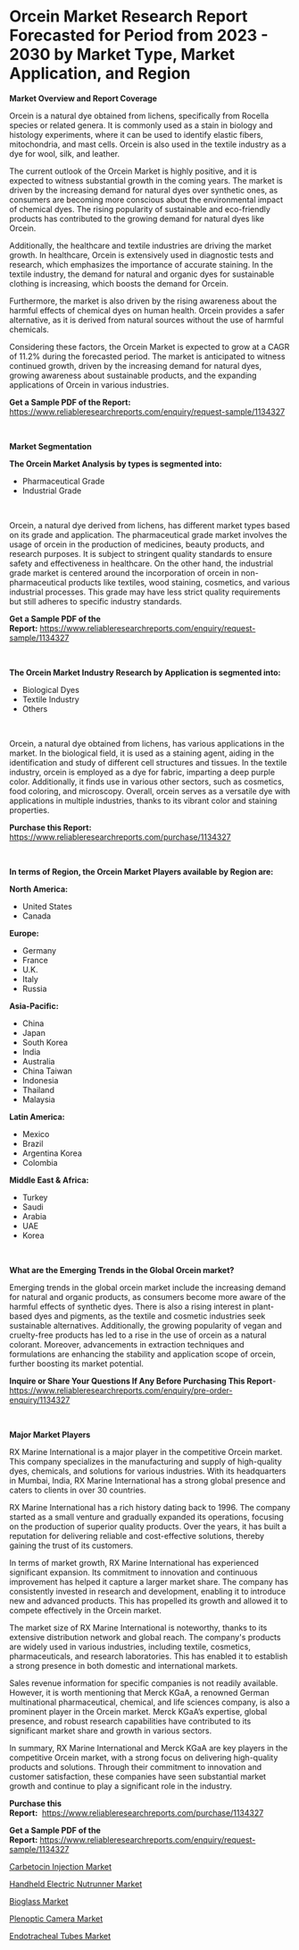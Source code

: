 <p><h1>Orcein Market Research Report Forecasted for Period from 2023 -  2030 by Market Type, Market Application, and Region</h1></p><p><strong>Market Overview and Report Coverage</strong></p>
<p><p>Orcein is a natural dye obtained from lichens, specifically from Rocella species or related genera. It is commonly used as a stain in biology and histology experiments, where it can be used to identify elastic fibers, mitochondria, and mast cells. Orcein is also used in the textile industry as a dye for wool, silk, and leather.</p><p>The current outlook of the Orcein Market is highly positive, and it is expected to witness substantial growth in the coming years. The market is driven by the increasing demand for natural dyes over synthetic ones, as consumers are becoming more conscious about the environmental impact of chemical dyes. The rising popularity of sustainable and eco-friendly products has contributed to the growing demand for natural dyes like Orcein.</p><p>Additionally, the healthcare and textile industries are driving the market growth. In healthcare, Orcein is extensively used in diagnostic tests and research, which emphasizes the importance of accurate staining. In the textile industry, the demand for natural and organic dyes for sustainable clothing is increasing, which boosts the demand for Orcein.</p><p>Furthermore, the market is also driven by the rising awareness about the harmful effects of chemical dyes on human health. Orcein provides a safer alternative, as it is derived from natural sources without the use of harmful chemicals.</p><p>Considering these factors, the Orcein Market is expected to grow at a CAGR of 11.2% during the forecasted period. The market is anticipated to witness continued growth, driven by the increasing demand for natural dyes, growing awareness about sustainable products, and the expanding applications of Orcein in various industries.</p></p>
<p><strong>Get a Sample PDF of the Report:</strong> <a href="https://www.reliableresearchreports.com/enquiry/request-sample/1134327">https://www.reliableresearchreports.com/enquiry/request-sample/1134327</a></p>
<p>&nbsp;</p>
<p><strong>Market Segmentation</strong></p>
<p><strong>The Orcein Market Analysis by types is segmented into:</strong></p>
<p><ul><li>Pharmaceutical Grade</li><li>Industrial Grade</li></ul></p>
<p>&nbsp;</p>
<p><p>Orcein, a natural dye derived from lichens, has different market types based on its grade and application. The pharmaceutical grade market involves the usage of orcein in the production of medicines, beauty products, and research purposes. It is subject to stringent quality standards to ensure safety and effectiveness in healthcare. On the other hand, the industrial grade market is centered around the incorporation of orcein in non-pharmaceutical products like textiles, wood staining, cosmetics, and various industrial processes. This grade may have less strict quality requirements but still adheres to specific industry standards.</p></p>
<p><strong>Get a Sample PDF of the Report:</strong>&nbsp;<a href="https://www.reliableresearchreports.com/enquiry/request-sample/1134327">https://www.reliableresearchreports.com/enquiry/request-sample/1134327</a></p>
<p>&nbsp;</p>
<p><strong>The Orcein Market Industry Research by Application is segmented into:</strong></p>
<p><ul><li>Biological Dyes</li><li>Textile Industry</li><li>Others</li></ul></p>
<p>&nbsp;</p>
<p><p>Orcein, a natural dye obtained from lichens, has various applications in the market. In the biological field, it is used as a staining agent, aiding in the identification and study of different cell structures and tissues. In the textile industry, orcein is employed as a dye for fabric, imparting a deep purple color. Additionally, it finds use in various other sectors, such as cosmetics, food coloring, and microscopy. Overall, orcein serves as a versatile dye with applications in multiple industries, thanks to its vibrant color and staining properties.</p></p>
<p><strong>Purchase this Report:</strong>&nbsp; <a href="https://www.reliableresearchreports.com/purchase/1134327">https://www.reliableresearchreports.com/purchase/1134327</a></p>
<p>&nbsp;</p>
<p><strong>In terms of Region, the Orcein Market Players available by Region are:</strong></p>
<p>
    <p> <strong> North America: </strong>
        <ul>
            <li>United States</li>
            <li>Canada</li>
        </ul>
        </p> 
    <p> <strong> Europe: </strong>
        <ul>
            <li>Germany</li>
            <li>France</li>
            <li>U.K.</li>
            <li>Italy</li>
            <li>Russia</li>
        </ul>
        </p> 
    <p> <strong> Asia-Pacific: </strong>
        <ul>
            <li>China</li>
            <li>Japan</li>
            <li>South Korea</li>
            <li>India</li>
            <li>Australia</li>
            <li>China Taiwan</li>
            <li>Indonesia</li>
            <li>Thailand</li>
            <li>Malaysia</li>
        </ul>
        </p> 
    <p> <strong> Latin America: </strong>
        <ul>
            <li>Mexico</li>
            <li>Brazil</li>
            <li>Argentina Korea</li>
            <li>Colombia</li>
        </ul>
        </p> 
    <p> <strong> Middle East & Africa: </strong>
        <ul>
            <li>Turkey</li>
            <li>Saudi</li>
            <li>Arabia</li>
            <li>UAE</li>
            <li>Korea</li>
        </ul>
    </p>
    </p>
<p>&nbsp;</p>
<p><strong>What are the Emerging Trends in the Global Orcein market?</strong></p>
<p><p>Emerging trends in the global orcein market include the increasing demand for natural and organic products, as consumers become more aware of the harmful effects of synthetic dyes. There is also a rising interest in plant-based dyes and pigments, as the textile and cosmetic industries seek sustainable alternatives. Additionally, the growing popularity of vegan and cruelty-free products has led to a rise in the use of orcein as a natural colorant. Moreover, advancements in extraction techniques and formulations are enhancing the stability and application scope of orcein, further boosting its market potential.</p></p>
<p><strong>Inquire or Share Your Questions If Any Before Purchasing This Report</strong>- <a href="https://www.reliableresearchreports.com/enquiry/pre-order-enquiry/1134327">https://www.reliableresearchreports.com/enquiry/pre-order-enquiry/1134327</a></p>
<p>&nbsp;</p>
<p><strong>Major Market Players</strong></p>
<p><p>RX Marine International is a major player in the competitive Orcein market. This company specializes in the manufacturing and supply of high-quality dyes, chemicals, and solutions for various industries. With its headquarters in Mumbai, India, RX Marine International has a strong global presence and caters to clients in over 30 countries.</p><p>RX Marine International has a rich history dating back to 1996. The company started as a small venture and gradually expanded its operations, focusing on the production of superior quality products. Over the years, it has built a reputation for delivering reliable and cost-effective solutions, thereby gaining the trust of its customers.</p><p>In terms of market growth, RX Marine International has experienced significant expansion. Its commitment to innovation and continuous improvement has helped it capture a larger market share. The company has consistently invested in research and development, enabling it to introduce new and advanced products. This has propelled its growth and allowed it to compete effectively in the Orcein market.</p><p>The market size of RX Marine International is noteworthy, thanks to its extensive distribution network and global reach. The company's products are widely used in various industries, including textile, cosmetics, pharmaceuticals, and research laboratories. This has enabled it to establish a strong presence in both domestic and international markets.</p><p>Sales revenue information for specific companies is not readily available. However, it is worth mentioning that Merck KGaA, a renowned German multinational pharmaceutical, chemical, and life sciences company, is also a prominent player in the Orcein market. Merck KGaA’s expertise, global presence, and robust research capabilities have contributed to its significant market share and growth in various sectors.</p><p>In summary, RX Marine International and Merck KGaA are key players in the competitive Orcein market, with a strong focus on delivering high-quality products and solutions. Through their commitment to innovation and customer satisfaction, these companies have seen substantial market growth and continue to play a significant role in the industry.</p></p>
<p><strong>Purchase this Report:</strong>&nbsp;&nbsp;<a href="https://www.reliableresearchreports.com/purchase/1134327">https://www.reliableresearchreports.com/purchase/1134327</a></p>
<p></p>
<p><strong>Get a Sample PDF of the Report:</strong>&nbsp;<a href="https://www.reliableresearchreports.com/enquiry/request-sample/1134327">https://www.reliableresearchreports.com/enquiry/request-sample/1134327</a></p>
<p><p><a href="https://github.com/kholmovskayalyudmila/Market-Research-Report-List-1/blob/main/carbetocin-injection-market.md">Carbetocin Injection Market</a></p><p><a href="https://medium.com/@late.bean.frame/handheld-electric-nutrunner-market-size-and-market-trends-complete-industry-overview-2023-to-2030-764d315fdbb2">Handheld Electric Nutrunner Market</a></p><p><a href="https://github.com/zebdakicsin/Market-Research-Report-List-1/blob/main/bioglass-market.md">Bioglass Market</a></p><p><a href="https://medium.com/@truly.fight.must/plenoptic-camera-market-size-cagr-trends-2024-2030-b085dc1ed127">Plenoptic Camera Market</a></p><p><a href="https://www.linkedin.com/pulse/endotracheal-tubes-market-research-report-unlocks-analysis-financial-osknf/">Endotracheal Tubes Market</a></p></p>